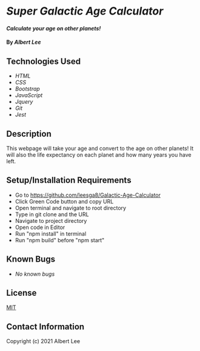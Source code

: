 # _Super Galactic Age Calculator_

#### _Calculate your age on other planets!_

#### By _**Albert Lee**_

## Technologies Used

* _HTML_
* _CSS_
* _Bootstrap_
* _JavaScript_
* _Jquery_
* _Git_
* _Jest_

## Description

This webpage will take your age and convert to the age on other planets! It will also the life expectancy on each planet and how many years you have left. 

## Setup/Installation Requirements

* Go to https://github.com/leesga8/Galactic-Age-Calculator
* Click Green Code button and copy URL
* Open terminal and navigate to root directory
* Type in git clone and the URL
* Navigate to project directory
* Open code in Editor
* Run "npm install" in terminal
* Run "npm build" before "npm start"

## Known Bugs

* _No known bugs_

## License

[MIT](https://opensource.org/licenses/MIT)

## Contact Information

Copyright (c) 2021 Albert Lee